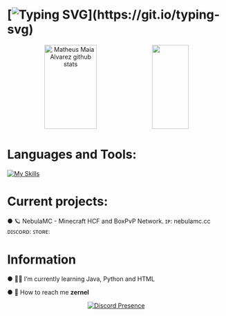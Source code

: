 # [![Typing SVG](https://readme-typing-svg.herokuapp.com/?color=ffffff&size=35&center=true&vCenter=true&width=1000&lines=Hello,+my+name+is+Zernel.;)](https://git.io/typing-svg)

<div align="center">  
  <img width="49%" height="195px" src="https://github-readme-stats.vercel.app/api?username=Zernel09&show_icons=true&count_private=true&hide_border=true&title_color=7FFFD4&icon_color=7FFFD4&text_color=c9d1d9&bg_color=0d1117" alt="Matheus Maia Alvarez github stats" /> 
  <img width="41%" height="195px" src="https://github-readme-stats.vercel.app/api/top-langs/?username=Nowacho&layout=compact&hide_border=true&title_color=7FFFD4&text_color=7FFFD4&bg_color=0d1117" />
</div>

# Languages and Tools:
[![My Skills](https://skillicons.dev/icons?i=java,html,python,mongodb,redis,maven,idea)](https://skillicons.dev)

# Current projects:

● 🪐 NebulaMC - Minecraft HCF and BoxPvP Network.
ɪᴘ: nebulamc.cc
ᴅɪꜱᴄᴏʀᴅ: <a href="https://discord.nebulamc.cc"> </a>
ꜱᴛᴏʀᴇ: <a href="https://store.nebulamc.cc"> </a>


# Information

● 👷‍♂️ I’m currently learning Java, Python and HTML

● 🧭 How to reach me **zernel**

<p align="center">
  <a href="https://discord.com/users/382345938779242499" target="_blank" rel="nofollow">
        <img src="https://lanyard.cnrad.dev/api/382345938779242499?&animated=true&borderRadius=30px&idleMessage=Nothing..." alt="Discord Presence" align="center">
    </a>
</p>
